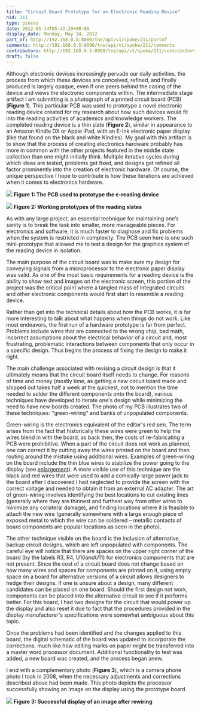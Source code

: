 ```yaml
---
title: "Circuit Board Prototype for an Electronic Reading Device"
nid: 211
type: pieces
date: 2012-05-14T05:42:29+00:00
display_date: Monday, May 14, 2012
part_of: http://192.168.0.5:8080/tne/api/v1/spoke/211/partof
comments: http://192.168.0.5:8080/tne/api/v1/spoke/211/comments
contributors: http://192.168.0.5:8080/tne/api/v1/spoke/211/contributors
draft: false
---
```


 Although electronic devices increasingly pervade our daily activities, the process from which these devices are conceived, refined, and finally produced is largely opaque, even if one peers behind the casing of the device and views the electronic components within. The intermediate stage artifact I am submitting is a photograph of a printed circuit board (PCB) (**Figure 1**). This particular PCB was used to prototype a novel electronic reading device created for my research about how such devices would fit into the reading activities of academics and knowledge workers. The completed reading device is a thin slate (**Figure 2**), similar in appearance to an Amazon Kindle DX or Apple iPad, with an E-Ink electronic paper display (like that found on the black and white Kindles). My goal with this artifact is to show that the process of creating electronics hardware probably has more in common with the other projects featured in the middle state collection than one might initially think. Multiple iterative cycles during which ideas are tested, problems get fixed, and designs get refined all factor prominently into the creation of electronic hardware. Of course, the unique perspective I hope to contribute is how these iterations are achieved when it comes to electronics hardware.

[![](/tne/sites/mediacommons.futureofthebook.org.tne/files/images/proto_pcb.preview.jpg)](/tne/sites/mediacommons.futureofthebook.org.tne/files/images/proto_pcb.jpg)
**Figure 1: The PCB used to prototype the e-reading device**

[![](/tne/sites/mediacommons.futureofthebook.org.tne/files/images/chen_ebook_devices.preview.jpg)](/tne/sites/mediacommons.futureofthebook.org.tne/files/images/chen_ebook_devices.jpg)
**Figure 2: Working prototypes of the reading slates**

 As with any large project, an essential technique for maintaining one’s sanity is to break the task into smaller, more manageable pieces. For electronics and software, it is much faster to diagnose and fix problems when the system is restricted in complexity. The PCB seen here is one such mini-prototype that allowed me to test a design for the graphics system of the reading device in isolation.

 The main purpose of the circuit board was to make sure my design for conveying signals from a microprocessor to the electronic paper display was valid. As one of the most basic requirements for a reading device is the ability to show text and images on the electronic screen, this portion of the project was the critical point where a tangled mass of integrated circuits and other electronic components would first start to resemble a reading device.

 Rather than get into the technical details about how the PCB works, it is far more interesting to talk about what happens when things do not work. Like most endeavors, the first run of a hardware prototype is far from perfect. Problems include wires that are connected to the wrong chip, bad math, incorrect assumptions about the electrical behavior of a circuit and, most frustrating, problematic interactions between components that only occur in a specific design. Thus begins the process of fixing the design to make it right.

 The main challenge associated with revising a circuit design is that it ultimately means that the circuit board itself needs to change. For reasons of time and money (mostly time, as getting a new circuit board made and shipped out takes half a week at the quickest, not to mention the time needed to solder the different components onto the board), various techniques have developed to iterate one's design while minimizing the need to have new boards created. The photo of my PCB illustrates two of these techniques: "green-wiring" and banks of unpopulated components.

 Green-wiring is the electronics equivalent of the editor's red pen. The term arises from the fact that historically these wires were green to help the wires blend in with the board, as back then, the costs of re-fabricating a PCB were prohibitive. When a part of the circuit does not work as planned, one can correct it by cutting away the wires printed on the board and then routing around the mistake using additional wires. Examples of green-wiring on the board include the thin blue wires to stabilize the power going to the display (see [enlargement](http://mediacommons.futureofthebook.org/tne/sites/mediacommons.futureofthebook.org.tne/files/images/proto_pcb.jpg)). A more visible use of this technique are the black and red wires that were used to add a comically-large power jack to the board after I discovered I had neglected to provide the screen with the correct voltage and needed to obtain it from an external AC adapter. The art of green-wiring involves identifying the best locations to cut existing lines (generally where they are thinnest and furthest way from other wires to minimize any collateral damage), and finding locations where it is feasible to attach the new wire (generally somewhere with a large enough piece of exposed metal to which the wire can be soldered – metallic contacts of board components are popular locations as seen in the photo).

 The other technique visible on the board is the inclusion of alternative, backup circuit designs, which are left unpopulated with components. The careful eye will notice that there are spaces on the upper right corner of the board (by the labels R3, R4, U$10 and U$11) for electronics components that are not present. Since the cost of a circuit board does not change based on how many wires and spaces for components are printed on it, using empty space on a board for alternative versions of a circuit allows designers to hedge their designs. If one is unsure about a design, many different candidates can be placed on one board. Should the first design not work, components can be placed into the alternative circuit to see if it performs better. For this board, I had two designs for the circuit that would power up the display and also reset it due to fact that the procedures provided in the display manufacturer's specifications were somewhat ambiguous about this topic.

 Once the problems had been identified and the changes applied to this board, the digital schematic of the board was updated to incorporate the corrections, much like how editing marks on paper might be transferred into a master word processor document. Additional functionality to test was added, a new board was created, and the process began anew.

 I end with a complementary photo (**Figure 3**), which is a camera phone photo I took in 2008, when the necessary adjustments and corrections described above had been made. This photo depicts the processor successfully showing an image on the display using the prototype board.

[![](/tne/sites/mediacommons.futureofthebook.org.tne/files/images/photo_2.preview.jpg)](/tne/sites/mediacommons.futureofthebook.org.tne/files/images/photo_2.jpg)
**Figure 3: Successful display of an image after rewiring**
